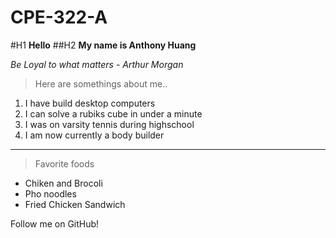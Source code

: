 # CPE-322-A

#H1  **Hello**
##H2 **My name is Anthony Huang**

*Be Loyal to what matters* - *Arthur Morgan*

>Here are somethings about me..
1. I have build desktop computers
2. I can solve a rubiks cube in under a minute
3. I was on varsity tennis during highschool
4. I am now currently a body builder
---
>Favorite foods
- Chiken and Brocoli
- Pho noodles
- Fried Chicken Sandwich 

Follow me on GitHub!






